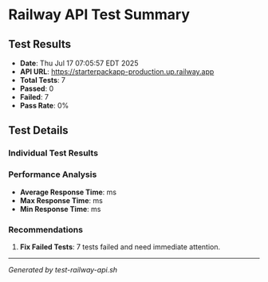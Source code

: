 # Railway API Test Summary

## Test Results
- **Date**: Thu Jul 17 07:05:57 EDT 2025
- **API URL**: https://starterpackapp-production.up.railway.app
- **Total Tests**: 7
- **Passed**: 0
- **Failed**: 7
- **Pass Rate**: 0%

## Test Details

### Individual Test Results


### Performance Analysis

- **Average Response Time**: ms
- **Max Response Time**: ms
- **Min Response Time**: ms

### Recommendations

1. **Fix Failed Tests**: 7 tests failed and need immediate attention.

---
*Generated by test-railway-api.sh*
